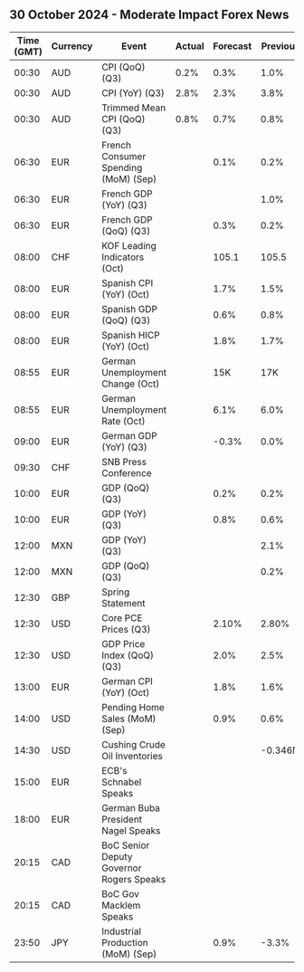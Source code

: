 ## 30 October 2024 - Moderate Impact Forex News

| Time (GMT) | Currency | Event | Actual | Forecast | Previous |
|------|----------|-------|--------|----------|----------|
| 00:30 | AUD | CPI (QoQ) (Q3) | 0.2% | 0.3% | 1.0% |
| 00:30 | AUD | CPI (YoY) (Q3) | 2.8% | 2.3% | 3.8% |
| 00:30 | AUD | Trimmed Mean CPI (QoQ) (Q3) | 0.8% | 0.7% | 0.8% |
| 06:30 | EUR | French Consumer Spending (MoM) (Sep) |  | 0.1% | 0.2% |
| 06:30 | EUR | French GDP (YoY) (Q3) |  |  | 1.0% |
| 06:30 | EUR | French GDP (QoQ) (Q3) |  | 0.3% | 0.2% |
| 08:00 | CHF | KOF Leading Indicators (Oct) |  | 105.1 | 105.5 |
| 08:00 | EUR | Spanish CPI (YoY) (Oct) |  | 1.7% | 1.5% |
| 08:00 | EUR | Spanish GDP (QoQ) (Q3) |  | 0.6% | 0.8% |
| 08:00 | EUR | Spanish HICP (YoY) (Oct) |  | 1.8% | 1.7% |
| 08:55 | EUR | German Unemployment Change (Oct) |  | 15K | 17K |
| 08:55 | EUR | German Unemployment Rate (Oct) |  | 6.1% | 6.0% |
| 09:00 | EUR | German GDP (YoY) (Q3) |  | -0.3% | 0.0% |
| 09:30 | CHF | SNB Press Conference |  |  |  |
| 10:00 | EUR | GDP (QoQ) (Q3) |  | 0.2% | 0.2% |
| 10:00 | EUR | GDP (YoY) (Q3) |  | 0.8% | 0.6% |
| 12:00 | MXN | GDP (YoY) (Q3) |  |  | 2.1% |
| 12:00 | MXN | GDP (QoQ) (Q3) |  |  | 0.2% |
| 12:30 | GBP | Spring Statement |  |  |  |
| 12:30 | USD | Core PCE Prices (Q3) |  | 2.10% | 2.80% |
| 12:30 | USD | GDP Price Index (QoQ) (Q3) |  | 2.0% | 2.5% |
| 13:00 | EUR | German CPI (YoY) (Oct) |  | 1.8% | 1.6% |
| 14:00 | USD | Pending Home Sales (MoM) (Sep) |  | 0.9% | 0.6% |
| 14:30 | USD | Cushing Crude Oil Inventories |  |  | -0.346M |
| 15:00 | EUR | ECB's Schnabel Speaks |  |  |  |
| 18:00 | EUR | German Buba President Nagel Speaks |  |  |  |
| 20:15 | CAD | BoC Senior Deputy Governor Rogers Speaks |  |  |  |
| 20:15 | CAD | BoC Gov Macklem Speaks |  |  |  |
| 23:50 | JPY | Industrial Production (MoM) (Sep) |  | 0.9% | -3.3% |
